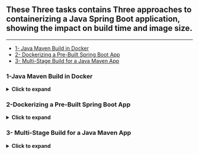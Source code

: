 ## These Three tasks contains **Three approaches** to containerizing a Java Spring Boot application, showing the impact on **build time** and **image size**.
---
- [1- Java Maven Build in Docker](#1--java-maven-build-in-docker)
- [2- Dockerizing a Pre-Built Spring Boot App](#2--dockerizing-a-pre-built-spring-boot-app)
- [3- Multi-Stage Build for a Java Maven App](#3--multi-stage-build-for-a-java-maven-app)

### 1-Java Maven Build in Docker
<details>
<summary><strong>Click to expand</strong></summary>

### **Steps**

1. **Clone the Application**

```bash
git clone https://github.com/Ibrahim-Adel15/Docker-1.git
cd Docker-1
```

2. **Dockerfile**

```dockerfile
FROM maven:sapmachine

WORKDIR /app

COPY . .

RUN mvn package

CMD ["java","-jar","target/demo-0.0.1-SNAPSHOT.jar"]



EXPOSE 8080
```

4. **Build Docker Image**

```bash
docker build -t app1 .

```

- The First build:-  
![d2](https://github.com/user-attachments/assets/f32502a0-801c-4385-a866-373d301b554f)

- Note the **image size** (usually larger because Maven and build tools are included)
![d3](https://github.com/user-attachments/assets/4004e3e7-aa81-4a99-83a4-1017de3c1079)
  
5. **Run Container**

```bash
docker run -d -p 8081:8080 --name task-8 app1

```

6. **Test Application**

```bash
curl http://localhost:8081
```

7. **Stop and Delete Container**

```bash
docker stop task-8
docker rm task-8

```

**Observations:**

- **Image Size:** Large (~600-700 MB)

- **Build Time:** Long (Maven build inside image)
</details>

### 2-Dockerizing a Pre-Built Spring Boot App
<details>
<summary><strong>Click to expand</strong></summary>

### **Steps**

1. **Build the JAR File**

```bash
mvn package
```

2. **Dockerfile**

```dockerfile

FROM eclipse-temurin:17-jdk

WORKDIR /app


COPY Docker-1/target/demo-0.0.1-SNAPSHOT.jar app.jar


EXPOSE 8080

CMD ["java","-jar","app.jar"]

```

3. **Build Docker Image**

```bash
docker build -t app2 .
```

The First build:- a lot Faster than before.
-![E1](https://github.com/user-attachments/assets/911ebf8c-ef3e-4a76-88a5-280882b0494d)
 
- Note the **image size** (much smaller, ~400 MB)
![e11](https://github.com/user-attachments/assets/61a7f575-3ee7-4026-8dc9-66b97a7a6269)
   
4. **Run Container**

```bash
docker run -d -p 8081:8080 --name task-9 app2

```

5. **Test Application**

```bash
curl http://localhost:8081

```

6. **Stop and Delete Container**

```bash
docker stop task-9
docker rm task-9
```

**Observations:**

- **Image Size:** Smaller (~400 MB)

- **Build Time:** Faster (JAR already built outside Docker)
  
- [x]  Note:- all files + code are included as .zip in case you don't want to clone.
</details>

### **3- Multi-Stage Build for a Java Maven App**
<details>
<summary><strong>Click to expand</strong></summary>
This Task demonstrates how to use **Docker multi-stage builds** to create lightweight production images for Java applications.  
The project uses **Maven** to build the application and **Temurin JDK** to run it.

---

## **Objectives**

- Learn how to use Docker **multi-stage builds** for optimization.

- Understand how to separate build and runtime environments.

- Compare image sizes between full Maven builds and optimized runtime images.

---

## **📂 Application Overview**

This is a simple Java Spring Boot application that runs on port **8080** and displays a message confirming the app is running.

---

## **Dockerfile (Multi-Stage Build)**

```dockerfile
# ---------- Build Stage ----------
FROM maven:sapmachine AS build

WORKDIR /app


COPY . .

RUN mvn package

# ---------- Run Stage ----------
FROM eclipse-temurin:17-jdk

WORKDIR /app

COPY --from=build /app/target/*.jar app.jar

EXPOSE 8080

CMD ["java", "-jar", "app.jar"]
```

---

## **Steps**

### **1️⃣ Clone the Repository**

```bash
git clone https://github.com/Ibrahim-Adel15/Docker-1.git
cd Docker-1
```

---

### **2️⃣ Build the Multi-Stage Image**

```bash
docker build -t app3-multistage .
```

✅ **Note the image size** — it should be much smaller than a single-stage build, because only the JAR file and runtime dependencies are included.

![a2.jpg](C:\Users\bodey\Desktop\a2.jpg)

---

### **3️⃣ Run the Container**

```bash
docker run -d -p 8080:8080 --name app3 app3-multistage
```

---

### **4️⃣ Test the Application**

Use `curl` or your browser:

```bash
curl localhost:8080
```

✅ Expected output:

```
Hello from Spring Boot! (or similar app response)
```

---

### **5️⃣ Stop and Remove the Container**

```bash
docker stop app3
docker rm app3
```
</details>

